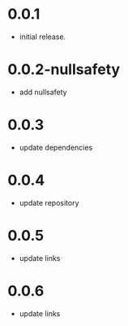 # 0.0.1

- initial release.

# 0.0.2-nullsafety

- add nullsafety

# 0.0.3

- update dependencies

# 0.0.4

- update repository

# 0.0.5

- update links

# 0.0.6

- update links
